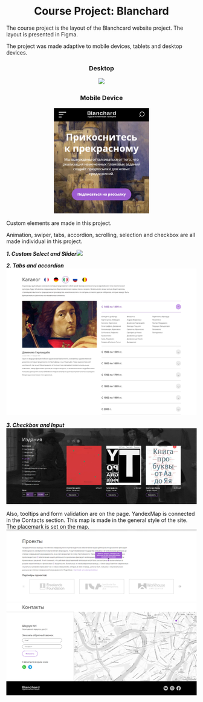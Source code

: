 <h1 align="center">Course Project: Blanchard</h1>
<p>The course project is the layout of the Blanchcard website project. The layout is presented in Figma.</p>
<p>The project was made adaptive to mobile devices, tablets and desktop devices.</p>
<h3 align="center">Desktop</h3>
<p align="center"><img src="img/screen/Header Hero.png"></p>
<h3 align="center">Mobile Device</h3>
<p align="center"><img src="img/screen/mobile device.png" width="50%"></p>
<p>Custom elements are made in this project.</p> 
<p>Animation, swiper, tabs, accordion, scrolling, selection and checkbox are all made individual in this project.</p>
<p><i><b>1. Custom Select and Slider</b></i><img src="img/screen/Custom Select and Slider.png"</p>
<p><i><b>2. Tabs and accordion</b></i><img src="img/screen/Tabs and Accordion.png"</p>
<p><i><b>3. Checkbox and Input</b></i><img src="img/screen/Custom Checkbox and Input.png"</p>

<p></p>
Also, tooltips and form validation are on the page.
YandexMap is connected in the Contacts section. This map is made in the general style of the site. The placemark is set on the map.
<img src="img/screen/Tultip.png">
<img src="img/screen/Forma and Map.png">
